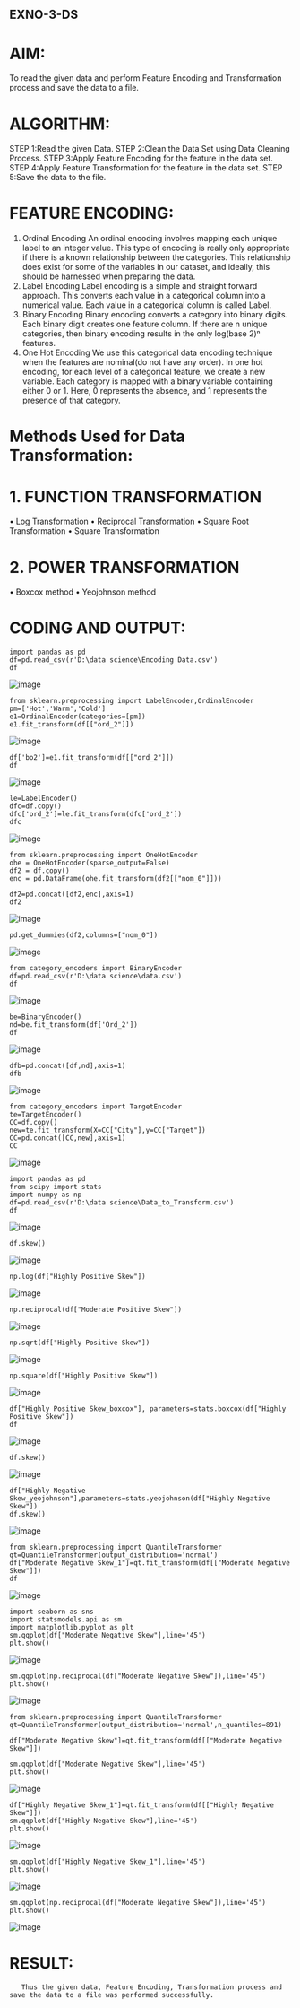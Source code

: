 ## EXNO-3-DS

# AIM:
To read the given data and perform Feature Encoding and Transformation process and save the data to a file.

# ALGORITHM:
STEP 1:Read the given Data.
STEP 2:Clean the Data Set using Data Cleaning Process.
STEP 3:Apply Feature Encoding for the feature in the data set.
STEP 4:Apply Feature Transformation for the feature in the data set.
STEP 5:Save the data to the file.

# FEATURE ENCODING:
1. Ordinal Encoding
An ordinal encoding involves mapping each unique label to an integer value. This type of encoding is really only appropriate if there is a known relationship between the categories. This relationship does exist for some of the variables in our dataset, and ideally, this should be harnessed when preparing the data.
2. Label Encoding
Label encoding is a simple and straight forward approach. This converts each value in a categorical column into a numerical value. Each value in a categorical column is called Label.
3. Binary Encoding
Binary encoding converts a category into binary digits. Each binary digit creates one feature column. If there are n unique categories, then binary encoding results in the only log(base 2)ⁿ features.
4. One Hot Encoding
We use this categorical data encoding technique when the features are nominal(do not have any order). In one hot encoding, for each level of a categorical feature, we create a new variable. Each category is mapped with a binary variable containing either 0 or 1. Here, 0 represents the absence, and 1 represents the presence of that category.

# Methods Used for Data Transformation:
  # 1. FUNCTION TRANSFORMATION
• Log Transformation
• Reciprocal Transformation
• Square Root Transformation
• Square Transformation
  # 2. POWER TRANSFORMATION
• Boxcox method
• Yeojohnson method

# CODING AND OUTPUT:
```
import pandas as pd
df=pd.read_csv(r'D:\data science\Encoding Data.csv')
df
```
![image](https://github.com/user-attachments/assets/9ed547e8-77d8-491b-9ca5-6baf3a0b34f8)
```
from sklearn.preprocessing import LabelEncoder,OrdinalEncoder
pm=['Hot','Warm','Cold']
e1=OrdinalEncoder(categories=[pm])
e1.fit_transform(df[["ord_2"]])
```
![image](https://github.com/user-attachments/assets/b70f645a-fc07-4ec8-b329-76c3b8e49b36)
```
df['bo2']=e1.fit_transform(df[["ord_2"]])
df
```
![image](https://github.com/user-attachments/assets/aff9bf1c-a5ae-40a1-b220-0389681cb074)
```
le=LabelEncoder()
dfc=df.copy()
dfc['ord_2']=le.fit_transform(dfc['ord_2'])
dfc
```
![image](https://github.com/user-attachments/assets/91ee617f-937f-408a-b914-6431e7e07dd6)
```
from sklearn.preprocessing import OneHotEncoder
ohe = OneHotEncoder(sparse_output=False)
df2 = df.copy()
enc = pd.DataFrame(ohe.fit_transform(df2[["nom_0"]]))

```
```
df2=pd.concat([df2,enc],axis=1)
df2
```
![image](https://github.com/user-attachments/assets/ea71712f-673b-4904-8278-0dd81b4bd66e)
```
pd.get_dummies(df2,columns=["nom_0"])
```
![image](https://github.com/user-attachments/assets/2e8adc0f-df1d-4c9e-82ab-8d43ff2e451f)
```
from category_encoders import BinaryEncoder
df=pd.read_csv(r'D:\data science\data.csv')
df
```
![image](https://github.com/user-attachments/assets/1c2d5f7e-8b57-451d-beb0-7d6b28c4c7a3)
```
be=BinaryEncoder()
nd=be.fit_transform(df['Ord_2'])
df
```
![image](https://github.com/user-attachments/assets/6e009631-9bac-4b87-b16e-7a8d66377798)
```
dfb=pd.concat([df,nd],axis=1)
dfb
```
![image](https://github.com/user-attachments/assets/c385ba6c-d83c-452e-a88e-f850d7161450)
```
from category_encoders import TargetEncoder
te=TargetEncoder()
CC=df.copy()
new=te.fit_transform(X=CC["City"],y=CC["Target"])
CC=pd.concat([CC,new],axis=1)
CC
```
![image](https://github.com/user-attachments/assets/70c54c47-334d-40bb-8585-d77f0df151a7)
```
import pandas as pd
from scipy import stats
import numpy as np
df=pd.read_csv(r'D:\data science\Data_to_Transform.csv')
df
```
![image](https://github.com/user-attachments/assets/00b813e5-9f09-4935-9686-7a1cb944dd34)
```
df.skew()
```
![image](https://github.com/user-attachments/assets/25bf7883-1957-4b9f-a5e5-1cdf88ad4a08)
```
np.log(df["Highly Positive Skew"])
```
![image](https://github.com/user-attachments/assets/90700224-2aac-40d1-8cf6-ebd2f1eee4dc)
```
np.reciprocal(df["Moderate Positive Skew"])
```
![image](https://github.com/user-attachments/assets/a67759e6-a522-479c-8a68-c1d870507c7a)
```
np.sqrt(df["Highly Positive Skew"])
```
![image](https://github.com/user-attachments/assets/843dbaf3-e785-4fba-83e2-88a76e2e5169)
```
np.square(df["Highly Positive Skew"])
```
![image](https://github.com/user-attachments/assets/ec644718-8351-4aad-9b00-3455c3c32eac)
```
df["Highly Positive Skew_boxcox"], parameters=stats.boxcox(df["Highly Positive Skew"])
df
```
![image](https://github.com/user-attachments/assets/f205b078-ec9f-4990-ad0b-f5e9b5710dcf)
```
df.skew()
```
![image](https://github.com/user-attachments/assets/a15d46bd-efac-4691-94bb-5e709dea142e)
```
df["Highly Negative Skew_yeojohnson"],parameters=stats.yeojohnson(df["Highly Negative Skew"])
df.skew()
```
![image](https://github.com/user-attachments/assets/1f102006-9e93-4c94-a49e-0cd833514272)
```
from sklearn.preprocessing import QuantileTransformer
qt=QuantileTransformer(output_distribution='normal')
df["Moderate Negative Skew_1"]=qt.fit_transform(df[["Moderate Negative Skew"]])
df
```
![image](https://github.com/user-attachments/assets/cd44e9db-d5cf-4d6a-a25e-4dae43f17d65)
```
import seaborn as sns
import statsmodels.api as sm
import matplotlib.pyplot as plt
sm.qqplot(df["Moderate Negative Skew"],line='45')
plt.show()
```
![image](https://github.com/user-attachments/assets/9de5221f-9fbf-47c8-a160-f20fe967bc0a)
```
sm.qqplot(np.reciprocal(df["Moderate Negative Skew"]),line='45')
plt.show()
```
![image](https://github.com/user-attachments/assets/52ae2cf0-3643-42fd-b66a-174dff9f1610)
```
from sklearn.preprocessing import QuantileTransformer
qt=QuantileTransformer(output_distribution='normal',n_quantiles=891)

df["Moderate Negative Skew"]=qt.fit_transform(df[["Moderate Negative Skew"]])

sm.qqplot(df["Moderate Negative Skew"],line='45')
plt.show()
```
![image](https://github.com/user-attachments/assets/e8f1696f-91e3-4cdf-889d-7603edd8c976)
```
df["Highly Negative Skew_1"]=qt.fit_transform(df[["Highly Negative Skew"]])
sm.qqplot(df["Highly Negative Skew"],line='45')
plt.show()
```
![image](https://github.com/user-attachments/assets/07b3f1df-672a-429f-9514-dba21d007050)
```
sm.qqplot(df["Highly Negative Skew_1"],line='45')
plt.show()
```
![image](https://github.com/user-attachments/assets/025990b9-0276-453e-917f-12b69e273990)
```
sm.qqplot(np.reciprocal(df["Moderate Negative Skew"]),line='45')
plt.show()
```
![image](https://github.com/user-attachments/assets/739b43c9-519d-46ae-b394-03355a37698d)




















# RESULT:
       Thus the given data, Feature Encoding, Transformation process and save the data to a file was performed successfully.
       
